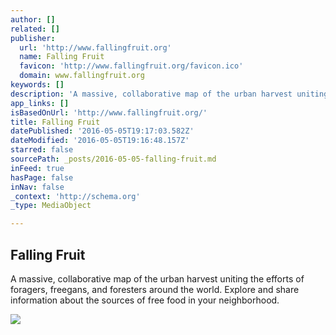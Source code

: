 ```yaml
---
author: []
related: []
publisher:
  url: 'http://www.fallingfruit.org'
  name: Falling Fruit
  favicon: 'http://www.fallingfruit.org/favicon.ico'
  domain: www.fallingfruit.org
keywords: []
description: 'A massive, collaborative map of the urban harvest uniting the efforts of foragers, freegans, and foresters around the world. Explore and share information about the sources of free food in your neighborhood.'
app_links: []
isBasedOnUrl: 'http://www.fallingfruit.org/'
title: Falling Fruit
datePublished: '2016-05-05T19:17:03.582Z'
dateModified: '2016-05-05T19:16:48.157Z'
starred: false
sourcePath: _posts/2016-05-05-falling-fruit.md
inFeed: true
hasPage: false
inNav: false
_context: 'http://schema.org'
_type: MediaObject

---
```

<article style=""><h1>Falling Fruit</h1><p>A massive, collaborative map of the urban harvest uniting the efforts of foragers, freegans, and foresters around the world. Explore and share information about the sources of free food in your neighborhood.</p><img src="http://fallingfruit.org/og/apple-haul.jpg" /></article>